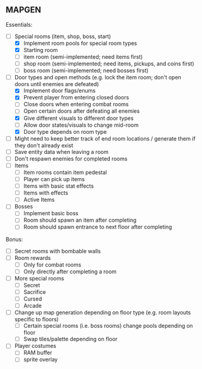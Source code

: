 ## MAPGEN

Essentials:
- [ ] Special rooms (item, shop, boss, start)
    * [X] Implement room pools for special room types
    * [X] Starting room
    * [ ] item room (semi-implemented; need items first)
    * [ ] shop room (semi-implemented; need items, pickups, and coins first)
    * [ ] boss room (semi-implemented; need bosses first)
- [ ] Door types and open methods (e.g. lock the item room; don't open doors until enemies are defeated)
    * [X] Implement door flags/enums
    * [X] Prevent player from entering closed doors
    * [ ] Close doors when entering combat rooms
    * [ ] Open certain doors after defeating all enemies
    * [X] Give different visuals to different door types
    * [ ] Allow door states/visuals to change mid-room
    * [X] Door type depends on room type
- [ ] Might need to keep better track of end room locations / generate them if they don't already exist
- [ ] Save entity data when leaving a room
- [ ] Don't respawn enemies for completed rooms
- [ ] Items
    * [ ] Item rooms contain item pedestal
    * [ ] Player can pick up items
    * [ ] Items with basic stat effects
    * [ ] Items with effects
    * [ ] Active Items
- [ ] Bosses
    * [ ] Implement basic boss
    * [ ] Room should spawn an item after completing
    * [ ] Room should spawn entrance to next floor after completing

Bonus:
- [ ] Secret rooms with bombable walls
- [ ] Room rewards
    * [ ] Only for combat rooms
    * [ ] Only directly after completing a room
- [ ] More special rooms
    * [ ] Secret
    * [ ] Sacrifice
    * [ ] Cursed
    * [ ] Arcade
- [ ] Change up map generation depending on floor type (e.g. room layouts specific to floors)
    * [ ] Certain special rooms (i.e. boss rooms) change pools depending on floor
    * [ ] Swap tiles/palette depending on floor
- [ ] Player costumes
    * [ ] RAM buffer
    * [ ] sprite overlay